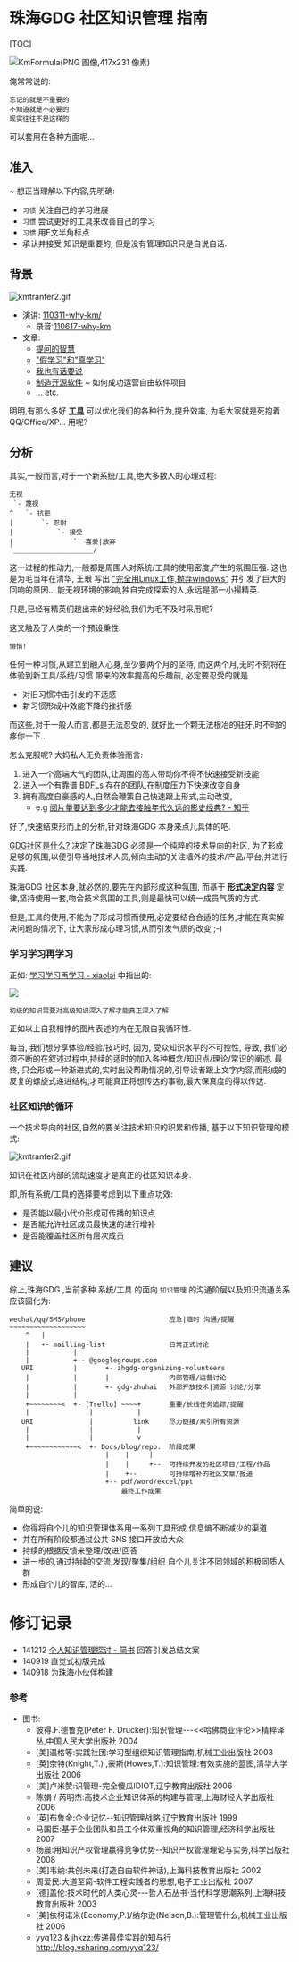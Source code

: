# 珠海GDG 社区知识管理 指南

[TOC]


![KmFormula(PNG 图像,417x231 像素)](http://s5.zoomquiet.io/090401-KsKM/pic/KMap-0.8.png)

俺常常说的:

    忘记的就是不重要的
    不知道就是不必要的
    现实往往不是这样的

可以套用在各种方面呢...

<!--more-->


## 准入
~ 想正当理解以下内容,先明确:

- `习惯` 关注自己的学习进展
- `习惯` 尝试更好的工具来改善自己的学习
- `习惯` 用E文半角标点
- 承认并接受 知识是重要的, 但是没有管理知识只是自说自话.

## 背景

![kmtranfer2.gif](http://s5.zoomquiet.io/090401-KsKM/pic/kmtranfer2.gif)

- 演讲: [110311-why-km/](http://s5.zoomquiet.io/110311-why-km)
    + 录音:[110617-why-km](http://zoomq.qiniudn.com/CPyUG/zq2voice/110617-why-km/index.html)
- 文章:
    + [提问的智慧](http://wiki.woodpecker.org.cn/moin/AskForHelp)
    + ["假学习"和"真学习"](http://www.zreading.cn/archives/1629.html)
    + [我也有话要说](http://www.lixiaolai.com/index.php/archives/9568.html)
    + [制造开源软件](http://producingoss.com/zh/) ~ 如何成功运营自由软件项目
    + ... etc.

明明,有那么多好 **[工具](http://s5.zoomquiet.io/rst2s5)** 可以优化我们的各种行为,提升效率, 为毛大家就是死抱着 QQ/Office/XP... 用呢?

## 分析
其实,一般而言,对于一个新系统/工具,绝大多数人的心理过程:

    无视
     `- 蔑视
    ^   `- 抗拒
    |       `- 忍耐
    |           `- 接受
    |               `- 喜爱|放弃
    `____________________/


这一过程的推动力,一般都是周围人对系统/工具的使用密度,产生的氛围压强.
这也是为毛当年在清华, 王珢 写出 
["完全用Linux工作,抛弃windows"](http://skm.zoomquiet.io/data/20051116225219/index.html)
并引发了巨大的回响的原因...
能无视环境的影响,独自完成探索的人,永远是那一小撮精英.

只是,已经有精英们趟出来的好经验,我们为毛不及时采用呢?

这又触及了人类的一个预设秉性:

    懒惰!

任何一种习惯,从建立到融入心身,至少要两个月的坚持,
而这两个月,无时不刻将在体验到新工具/系统/习惯 带来的效率提高的乐趣前,
必定要忍受的就是

- 对旧习惯冲击引发的不适感
- 新习惯形成中效能下降的挫折感

而这些,对于一般人而言,都是无法忍受的, 就好比一个颗无法根冶的驻牙,时不时的疼你一下...

怎么克服呢? 大妈私人无负责体验而言:

1. 进入一个高端大气的团队,让周围的高人带动你不得不快速接受新技能
1. 进入一个有靠谱 [BDFLs](http://en.wikipedia.org/wiki/Benevolent_dictator_for_life) 存在的团队,在制度压力下快速改变自身
1. 拥有高度自豪感的人,自然会鞭策自己快速跟上形式,主动改变,
    - e.g [阅片量要达到多少才能去接触年代久远的影史经典? - 知乎](http://skm.zoomquiet.io/data/20140119161502/index.html)  

好了,快速结束形而上的分析,针对珠海GDG 本身来点儿具体的吧.

[GDG社区是什么?](http://blog.zhgdg.org/2013-12/gdg-china/)
决定了珠海GDG 必须是一个纯粹的技术导向的社区,
为了形成足够的氛围,以便引导当地技术人员,倾向主动的关注墙外的技术/产品/平台,并进行实践.

珠海GDG 社区本身,就必然的,要先在内部形成这种氛围,
而基于 **[形式决定内容](http://book.douban.com/review/5088524/)**
定律,坚持使用一套,吻合技术氛围的工具,则是最快可以统一成员气质的方式.

但是,工具的使用,不能为了形成习惯而使用,必定要结合合适的任务,才能在真实解决问题的情况下,
让大家形成心理习惯,从而引发气质的改变 ;-)

### 学习学习再学习

正如: [学习学习再学习 - xiaolai](http://xiaolai.github.io/alpha/on-learning/)
中指出的:

![](http://upload.wikimedia.org/wikipedia/commons/3/34/Impossible_staircase.svg)

    初级的知识需要对高级知识深入了解才能真正深入了解

正如以上自我相悖的图片表述的内在无限自我循环性.

每当, 我们想分享体验/经验/技巧时,
因为, 受众知识水平的不可控性,
导致, 我们必须不断的在叙述过程中,持续的适时的加入各种概念/知识点/理论/常识的阐述.
最终, 只会形成一种渐进式的,实时出没帮助情况的,引导读者跟上文字内容,而形成的反复的螺旋式递进结构,才可能真正将想传达的事物,最大保真度的得以传达.

### 社区知识的循环
一个技术导向的社区,自然的要关注技术知识的积累和传播,
基于以下知识管理的模式:

![kmtranfer2.gif](http://s5.zoomquiet.io/090401-KsKM/pic/kmtranfer2.gif)

知识在社区内部的流动速度才是真正的社区知识本身.

即,所有系统/工具的选择要考虑到以下重点功效:

- 是否能以最小代价形成可传播的知识点
- 是否能允许社区成员最快速的进行增补
- 是否能覆盖社区所有层次成员


## 建议
综上,珠海GDG ,当前多种 系统/工具 的面向 `知识管理` 的沟通阶层以及知识流通关系应该固化为:

    wechat/qq/SMS/phone                     应急|临时 沟通/提醒
    ~~~~~~~~~~~~~~~~~~~
        ^   |
        |   +- mailling-list                日常正式讨论
        |           |
        |           +-- @googlegroups.com
       URI          |       +- zhgdg-organizing-volunteers
        |           |       |               内部管理/运营讨论
        |           |       +- gdg-zhuhai   外部开放技术|资源 讨论/分享
        |           |
        +~~~~~~~~<  +- [Trello] ~~~~+       重要/长线任务追踪/提醒
        |               |           |
       URI              |          link     尽力链接/索引所有资源
        |               |           |
        |               |           v
        +~~~~~~~~~~~~<  +- Docs/blog/repo.  阶段成果
                            |    |     |
                            |    |     +--  可持续开发的社区项目/工程/作品
                            |    +--        可持续增补的社区文章/报道
                            +-- pdf/word/excel/ppt
                                最终工作成果


简单的说:

- 你得将自个儿的知识管理体系用一系列工具形成 信息熵不断减少的渠道
- 并在所有阶段都通过公共 SNS 接口开放给大众
- 持续的根据反馈来整理/改进/回答
- 进一步的,通过持续的交流,发现/聚集/组织 自个儿关注不同领域的积极同质人群
- 形成自个儿的智库, 活的...

# 修订记录

- 141212 [个人知识管理探讨 - 简书](http://www.jianshu.com/p/8e7ec2464f72?comment=97818#comment-97818) 回答引发总结文案
- 140919 直觉式初版完成
- 140918 为珠海小伙伴构建



### 参考

- 图书:
    - 彼得.F.德鲁克(Peter F. Drucker):知识管理---<<哈佛商业评论>>精粹译丛,中国人民大学出版社 2004
    - [美]温格等:实践社团:学习型组织知识管理指南,机械工业出版社 2003
    - [英]奈特(Knight,T.) ,豪斯(Howes,T.):知识管理:有效实施的蓝图,清华大学出版社 2006
    - [美]卢米赞:识管理-完全傻瓜IDIOT,辽宁教育出版社 2006
    - 陈娟 / 芮明杰:高技术企业知识体系的构建与管理,上海财经大学出版社 2006
    - [英]布鲁金:企业记忆--知识管理战略,辽宁教育出版社 1999
    - 马国臣:基于企业团队和员工个体双重视角的知识管理,经济科学出版社 2007
    - 杨晨:用知识产权管理赢得竞争优势--知识产权管理理论与实务,科学出版社 2008
    - [美]韦纳:共创未来(打造自由软件神话),上海科技教育出版社 2002
    - 周爱民:大道至简-软件工程实践者的思想,电子工业出版社 2007
    - [德]盖伦:技术时代的人类心灵---哲人石丛书·当代科学思潮系列,上海科技教育出版社 2003
    - [美]依柯诺米(Economy,P.)/纳尔逊(Nelson,B.):管理管什么,机械工业出版社 2006
    - yyq123 & jhkzz:传递最佳实践的知与行 http://blog.vsharing.com/yyq123/ 

